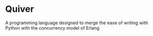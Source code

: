 # Quiver

A programming language designed to merge the ease of writing with Python with the concurrency model of Erlang

